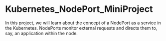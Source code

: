 # Kubernetes_NodePort_MiniProject

In this project, we will learn about the concept of a NodePort as a service in the Kubernetes. NodePorts monitor external requests and directs them to, say, an application within the node.
